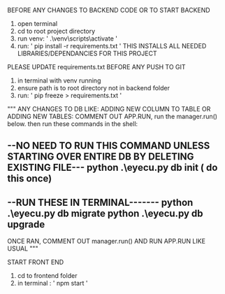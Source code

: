 BEFORE ANY CHANGES TO BACKEND CODE OR TO START BACKEND
1. open terminal
2. cd to root project directory
3. run venv: ' .\venv\scripts\activate '
4. run: ' pip install -r requirements.txt '
THIS INSTALLS ALL NEEDED LIBRARIES/DEPENDANCIES FOR THIS PROJECT

PLEASE UPDATE requirements.txt BEFORE ANY PUSH TO GIT
1. in terminal with venv running
2. ensure path is to root directory not in backend folder
3. run: ' pip freeze > requirements.txt '


"""
ANY CHANGES TO DB LIKE: ADDING NEW COLUMN TO TABLE OR ADDING NEW TABLES:
COMMENT OUT APP.RUN, run the manager.run() below.
then run these commands in the shell:

--NO NEED TO RUN THIS COMMAND UNLESS STARTING OVER ENTIRE DB BY DELETING EXISTING FILE---
python .\eyecu.py db init ( do this once) 
------------------------------

--RUN THESE IN TERMINAL-------
python .\eyecu.py db migrate
python .\eyecu.py db upgrade
---------
ONCE RAN, COMMENT OUT manager.run() AND 
RUN APP.RUN LIKE USUAL
"""

START FRONT END
1. cd to frontend folder
2. in terminal : ' npm start '

